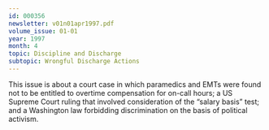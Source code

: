 ```yaml
---
id: 000356
newsletter: v01n01apr1997.pdf
volume_issue: 01-01
year: 1997
month: 4
topic: Discipline and Discharge
subtopic: Wrongful Discharge Actions
---
```


This issue is about a court case in which paramedics and EMTs were found not to be entitled to overtime compensation for on-call hours; a US Supreme Court ruling that involved consideration of the “salary basis” test; and a Washington law forbidding discrimination on the basis of political activism.